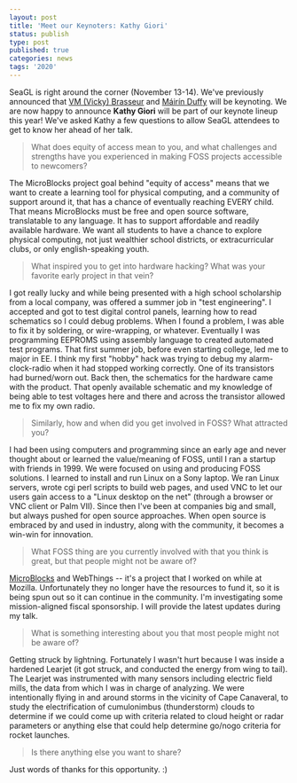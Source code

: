 ```yaml
---
layout: post
title: 'Meet our Keynoters: Kathy Giori'
status: publish
type: post
published: true
categories: news
tags: '2020'
---
```


SeaGL is right around the corner (November 13-14). We've previously announced that [VM (Vicky) Brasseur](/news/2020/09/08/vmbrasseur-keynote-interview) and [Máirín Duffy](/news/2020/09/29/duffy-keynote-interview) will be keynoting. We are now happy to announce **Kathy Giori** will be part of our keynote lineup this year! We've asked Kathy a few questions to allow SeaGL attendees to get to know her ahead of her talk.

> What does equity of access mean to you, and what challenges and strengths have you experienced in making FOSS projects accessible to newcomers?

The MicroBlocks project goal behind "equity of access" means that we want to create a learning tool for physical computing, and a community of support around it, that has a chance of eventually reaching EVERY child. That means MicroBlocks must be free and open source software, translatable to any language. It has to support affordable and readily available hardware. We want all students to have a chance to explore physical computing, not just wealthier school districts, or extracurricular clubs, or only english-speaking youth.

> What inspired you to get into hardware hacking? What was your favorite early project in that vein?

I got really lucky and while being presented with a high school scholarship from a local company, was offered a summer job in "test engineering". I accepted and got to test digital control panels, learning how to read schematics so I could debug problems. When I found a problem, I was able to fix it by soldering, or wire-wrapping, or whatever. Eventually I was programming EEPROMS using assembly language to created automated test programs. That first summer job, before even starting college, led me to major in EE. I think my first "hobby" hack was trying to debug my alarm-clock-radio when it had stopped working correctly. One of its transistors had burned/worn out. Back then, the schematics for the hardware came with the product. That openly available schematic and my knowledge of being able to test voltages here and there and across the transistor allowed me to fix my own radio.

> Similarly, how and when did you get involved in FOSS? What attracted you?

I had been using computers and programming since an early age and never thought about or learned the value/meaning of FOSS, until I ran a startup with friends in 1999. We were focused on using and producing FOSS solutions. I learned to install and run Linux on a Sony laptop. We ran Linux servers, wrote cgi perl scripts to build web pages, and used VNC to let our users gain access to a "Linux desktop on the net" (through a browser or VNC client or Palm VII). Since then I've been at companies big and small, but always pushed for open source approaches. When open source is embraced by and used in industry, along with the community, it becomes a win-win for innovation.

> What FOSS thing are you currently involved with that you think is great, but that people might not be aware of?

[MicroBlocks](http://microblocks.fun)
and
WebThings -- it's a project that I worked on while at Mozilla. Unfortunately they no longer have the resources to fund it, so it is being spun out so it can continue in the community. I'm investigating some mission-aligned fiscal sponsorship. I will provide the latest updates during my talk.

> What is something interesting about you that most people might not be aware of?

Getting struck by lightning. Fortunately I wasn't hurt because I was inside a hardened Learjet (it got struck, and conducted the energy from wing to tail). The Learjet was instrumented with many sensors including electric field mills, the data from which I was in charge of analyzing. We were intentionally flying in and around storms in the vicinity of Cape Canaveral, to study the electrification of cumulonimbus (thunderstorm) clouds to determine if we could come up with criteria related to cloud height or radar parameters or anything else that could help determine go/nogo criteria for rocket launches.

> Is there anything else you want to share?

Just words of thanks for this opportunity. :)

